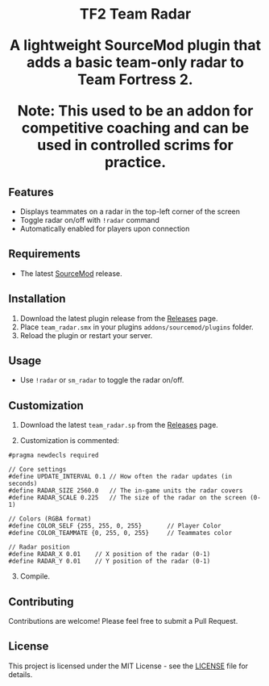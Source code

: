 <h1 align="center">TF2 Team Radar

A lightweight SourceMod plugin that adds a basic team-only radar to Team Fortress 2.

Note: This used to be an addon for competitive coaching and can be used in controlled scrims for practice.

## Features

- Displays teammates on a radar in the top-left corner of the screen
- Toggle radar on/off with `!radar` command
- Automatically enabled for players upon connection

## Requirements

- The latest [SourceMod](https://www.sourcemod.net/downloads.php) release.

## Installation

1. Download the latest plugin release from the [Releases](https://github.com/vexx-sm/tf2-team-radar/releases) page.
2. Place `team_radar.smx` in your plugins `addons/sourcemod/plugins` folder.
3. Reload the plugin or restart your server.

## Usage

- Use `!radar` or `sm_radar` to toggle the radar on/off.

## Customization

1. Download the latest `team_radar.sp` from the [Releases](https://github.com/vexx-sm/tf2-team-radar/releases) page.

2. Customization is commented:

```
#pragma newdecls required

// Core settings
#define UPDATE_INTERVAL 0.1	// How often the radar updates (in seconds)
#define RADAR_SIZE 2560.0	// The in-game units the radar covers
#define RADAR_SCALE 0.225	// The size of the radar on the screen (0-1)

// Colors (RGBA format)
#define COLOR_SELF {255, 255, 0, 255}		// Player Color
#define COLOR_TEAMMATE {0, 255, 0, 255}		// Teammates color

// Radar position
#define RADAR_X 0.01	// X position of the radar (0-1)
#define RADAR_Y 0.01	// Y position of the radar (0-1)
```


3. Compile.

## Contributing

Contributions are welcome! Please feel free to submit a Pull Request.

## License

This project is licensed under the MIT License - see the [LICENSE](LICENSE) file for details.
